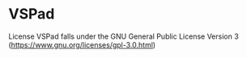 # VSPad
License
VSPad falls under the GNU General Public License Version 3 (https://www.gnu.org/licenses/gpl-3.0.html) 
